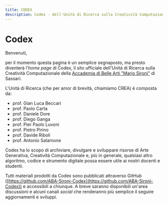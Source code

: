 ```yaml
---
title: CODEX
description: Codex - dell'Unità di Ricerca sulla Creatività Computazionale della Accademia di Belle Arti "Mario Sironi" di Sassari
---
```


# Codex

Benvenuti,

per il momento questa pagina è un semplice segnaposto, ma presto diventerà l'_home page_ di Codex, il sito ufficiale dell'Unità di Ricerca sulla Creatività Computazionale della [Accademia di Belle Arti "Mario Sironi"](http://accademiasironi.it) di Sassari.

L'Unità di Ricerca (che per amor di brevità, chiamiamo CREA) è composta da:

- prof. Gian Luca Beccari
- prof. Paolo Carta
- prof. Daniele Dore
- prof. Diego Ganga
- prof. Pier Paolo Luvoni
- prof. Pietro Pirino
- prof. Davide Riboli
- prof. Antonio Salamone

Codex ha lo scopo di archiviare, divulgare e sviluppare risorse di Arte Generativa, Creatività Computazionale e, più in generale, qualsiasi altro algoritmo, codice e strumento digitale possa essere utile ai nostri docenti e studenti.

Tutti materiali prodotti da Codex sono pubblicati attraverso GitHub ([https://github.com/ABA-Sironi-Codex](https://github.com/ABA-Sironi-Codex)) e accessibili a chiunque. A breve saranno disponibili un'area discussioni e alcuni canali _social_ che renderanno più semplice il seguire aggiornamenti e sviluppi.